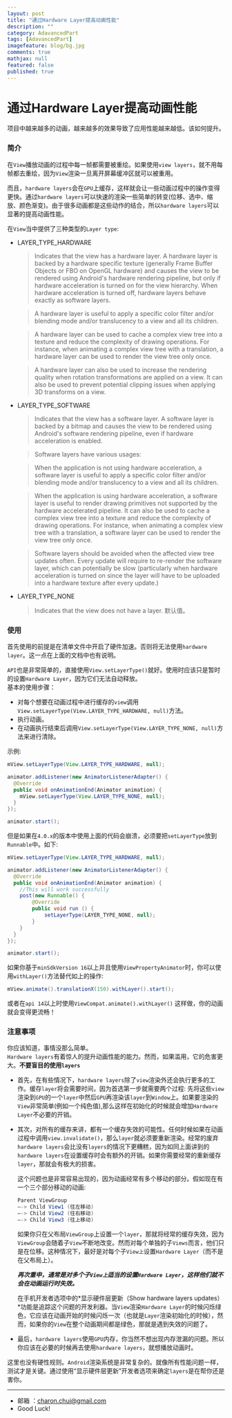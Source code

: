 ```yaml
---
layout: post
title: "通过Hardware Layer提高动画性能"
description: ""
category: AdavancedPart
tags: [AdavancedPart]
imagefeature: blog/bg.jpg
comments: true
mathjax: null
featured: false
published: true
---
```


通过Hardware Layer提高动画性能
===

项目中越来越多的动画，越来越多的效果导致了应用性能越来越低。该如何提升。   

### 简介 

在`View`播放动画的过程中每一帧都需要被重绘。如果使用`view layers`，就不用每帧都去重绘，因为`View`渲染一旦离开屏幕缓冲区就可以被重用。

而且，`hardware layers`会在`GPU`上缓存，这样就会让一些动画过程中的操作变得更快。通过`hardware layers`可以快速的渲染一些简单的转变(位移、选中、缩放、颜色渐变)。由于很多动画都是这些动作的结合，所以`hardware layers`可以显著的提高动画性能。

在`View`当中提供了三种类型的`Layer type`:    

- LAYER_TYPE_HARDWARE
    > Indicates that the view has a hardware layer. A hardware layer is backed by a hardware specific texture (generally Frame Buffer Objects or FBO on OpenGL hardware) and causes the view to be rendered using Android's hardware rendering pipeline, but only if hardware acceleration is turned on for the view hierarchy. When hardware acceleration is turned off, hardware layers behave exactly as software layers.

    > A hardware layer is useful to apply a specific color filter and/or blending mode and/or translucency to a view and all its children.

    > A hardware layer can be used to cache a complex view tree into a texture and reduce the complexity of drawing operations. For instance, when animating a complex view tree with a translation, a hardware layer can be used to render the view tree only once.

    > A hardware layer can also be used to increase the rendering quality when rotation transformations are applied on a view. It can also be used to prevent potential clipping issues when applying 3D transforms on a view.    
    

- LAYER_TYPE_SOFTWARE
    > Indicates that the view has a software layer. A software layer is backed by a bitmap and causes the view to be rendered using Android's software rendering pipeline, even if hardware acceleration is enabled.

    > Software layers have various usages:

    > When the application is not using hardware acceleration, a software layer is useful to apply a specific color filter and/or blending mode and/or translucency to a view and all its children.

    > When the application is using hardware acceleration, a software layer is useful to render drawing primitives not supported by the hardware accelerated pipeline. It can also be used to cache a complex view tree into a texture and reduce the complexity of drawing operations. For instance, when animating a complex view tree with a translation, a software layer can be used to render the view tree only once.

    > Software layers should be avoided when the affected view tree updates often. Every update will require to re-render the software layer, which can potentially be slow (particularly when hardware acceleration is turned on since the layer will have to be uploaded into a hardware texture after every update.)

- LAYER_TYPE_NONE
    > Indicates that the view does not have a layer.
    默认值。

### 使用

首先使用的前提是在清单文件中开启了硬件加速。否则将无法使用`hardware layer`。这一点在上面的文档中也有说明。

`API`也是非常简单的，直接使用`View.setLayerType()`就好。使用时应该只是暂时的设置`Hardware Layer`，因为它们无法自动释放。     
基本的使用步骤：    
 
- 对每个想要在动画过程中进行缓存的`view`调用`View.setLayerType(View.LAYER_TYPE_HARDWARE, null)`方法。
- 执行动画。
- 在动画执行结束后调用`View.setLayerType(View.LAYER_TYPE_NONE, null)`方法来进行清除。

示例:      
```java
mView.setLayerType(View.LAYER_TYPE_HARDWARE, null);

animator.addListener(new AnimatorListenerAdapter() {  
  @Override
  public void onAnimationEnd(Animator animation) {
    mView.setLayerType(View.LAYER_TYPE_NONE, null);
  }
});

animator.start();  

```
但是如果在`4.0.x`的版本中使用上面的代码会崩溃，必须要把`setLayerType`放到`Runnable`中。如下:   
```java
mView.setLayerType(View.LAYER_TYPE_HARDWARE, null);

animator.addListener(new AnimatorListenerAdapter() {  
  @Override
  public void onAnimationEnd(Animator animation) {
    //This will work successfully
    post(new Runnable() {
        @Override
        public void run () {
            setLayerType(LAYER_TYPE_NONE, null);
        }
    }
  }
});

animator.start();  
```

如果你基于`minSdkVersion 16`以上并且使用`ViewPropertyAnimator`时，你可以使用`withLayer()`方法替代如上的操作:     

```java
mView.animate().translationX(150).withLayer().start();
```

或者在`api 14`以上时使用`ViewCompat.animate().withLayer()`
这样做，你的动画就会变得更流畅！
    	

### 注意事项  

你应该知道，事情没那么简单。     
`Hardware layers`有着惊人的提升动画性能的能力。然而，如果滥用，它的危害更大。**不要盲目的使用`layers`**

- 首先，在有些情况下，`hardware layers`除了`view`渲染外还会执行更多的工作。缓存`layer`将会需要时间，因为首选第一步就需要两个过程: 先将这些`view`渲染到`GPU`的一个`layer`中然后`GPU`再渲染该`layer`到`Window`上。如果要渲染的`View`非常简单(例如一个纯色值),那么这样在初始化的时候就会增加`Hardware Layer`不必要的开销。

- 其次，对所有的缓存来讲，都有一个缓存失效的可能性。任何时候如果在动画过程中调用`view.invalidate()`，那么`layer`就必须要重新渲染。经常的废弃`hardware layers`会比没有`layers`的情况下更糟糕，因为如同上面讲到的`hardware layers`在设置缓存时会有额外的开销。如果你需要经常的重新缓存`layer`，那就会有极大的损害。    

    这个问题也是非常容易出现的，因为动画经常有多个移动的部分。假如现在有一个三个部分移动的动画:     
    ```java
    Parent ViewGroup
    —-> Child View1 (往左移动)
    —-> Child View2 (往右移动)
    —-> Child View3 (往上移动)
    ```
    
    如果你只在父布局`ViewGroup`上设置一个`layer`，那就将经常的缓存失效，因为`ViewGroup`会随着子`View`不断地改变。然而对每个单独的子`Views`而言，他们只是在位移。这种情况下，最好是对每个子`View上`设置`Hardware Layer`（而不是在父布局上）。
    
    ***再次重申，通常是对多个子`View上`适当的设置`Hardware Layer`，这样他们就不会在动画运行时失效。***
    
    在手机开发者选项中的*显示硬件层更新（Show hardware layers updates）*功能是追踪这个问题的开发利器。当`View`渲染`Hardware Layer`的时候闪烁绿色，它应该在动画开始的时候闪烁一次（也就是`Layer`渲染初始化的时候），然而，如果你的`View`在整个动画期间都是绿色，那就是遇到失效的问题了。

- 最后，`hardware layers`使用`GPU`内存，你当然不想出现内存泄漏的问题。所以你应该在必要的时候再去使用`hardware layers`，就想播放动画时。  


这里也没有硬性规则。`Android`渲染系统是非常复杂的。就像所有性能问题一样，测试才是关键。通过使用“显示硬件层更新”开发者选项来确定`layers`是在帮你还是害你。





---

- 邮箱 ：charon.chui@gmail.com  
- Good Luck! 